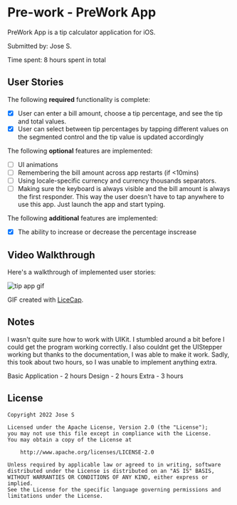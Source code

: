 # Pre-work - PreWork App

PreWork App is a tip calculator application for iOS.

Submitted by: Jose S.

Time spent: 8 hours spent in total

## User Stories

The following **required** functionality is complete:

* [x] User can enter a bill amount, choose a tip percentage, and see the tip and total values.
* [x] User can select between tip percentages by tapping different values on the segmented control and the tip value is updated accordingly

The following **optional** features are implemented:

* [ ] UI animations
* [ ] Remembering the bill amount across app restarts (if <10mins)
* [ ] Using locale-specific currency and currency thousands separators.
* [ ] Making sure the keyboard is always visible and the bill amount is always the first responder. This way the user doesn't have to tap anywhere to use this app. Just launch the app and start typing.

The following **additional** features are implemented:

- [x] The ability to increase or decrease the percentage inscrease 

## Video Walkthrough

Here's a walkthrough of implemented user stories:

![tip app gif](https://user-images.githubusercontent.com/63259133/183541385-de32d5f5-5de6-4ade-9cbc-c71eeea0c8ea.gif)

GIF created with [LiceCap](http://www.cockos.com/licecap/).

## Notes

I wasn't quite sure how to work with UIKit. I stumbled around a bit before I could get the program working correctly. I also couldnt get the UIStepper 
working but thanks to the documentation, I was able to make it work. Sadly, this took about two hours, so I was unable to implement anything extra.

Basic Application - 2 hours
Design - 2 hours
Extra - 3 hours

## License

    Copyright 2022 Jose S

    Licensed under the Apache License, Version 2.0 (the "License");
    you may not use this file except in compliance with the License.
    You may obtain a copy of the License at

        http://www.apache.org/licenses/LICENSE-2.0

    Unless required by applicable law or agreed to in writing, software
    distributed under the License is distributed on an "AS IS" BASIS,
    WITHOUT WARRANTIES OR CONDITIONS OF ANY KIND, either express or implied.
    See the License for the specific language governing permissions and
    limitations under the License.
